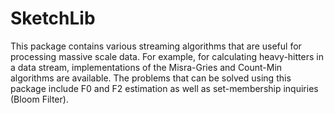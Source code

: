 
# SketchLib

This package contains various streaming algorithms that are useful for processing massive scale data. For example, for calculating heavy-hitters in a data stream, implementations of the Misra-Gries and Count-Min algorithms are available. The problems that can be solved using this package include F0 and F2 estimation as well as set-membership inquiries (Bloom Filter).  


